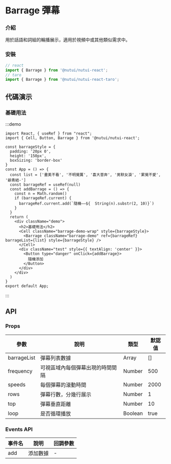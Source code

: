 # Barrage 彈幕

### 介紹

用於話語和詞組的輪播展示，適用於視頻中或其他類似需求中。

### 安裝

``` ts
// react
import { Barrage } from '@nutui/nutui-react';
// taro
import { Barrage } from '@nutui/nutui-react-taro';
```

## 代碼演示

### 基礎用法

:::demo
```tsx
import React, { useRef } from "react";
import { Cell, Button, Barrage } from '@nutui/nutui-react';

const barrageStyle = {
  padding: '20px 0',
  height: '150px',
  boxSizing: 'border-box'
}
const App = () => {
  const list = ['畫美不看', '不明覺厲', '喜大普奔', '男默女淚', '累覺不愛', '爺青結-']
  const barrageRef = useRef(null)
  const addBarrage = () => {
    const n = Math.random()
    if (barrageRef.current) {
      barrageRef.current.add(`隨機——${  String(n).substr(2, 10)}`)
    }
  }
  return (
    <div className="demo">
      <h2>基礎用法</h2>
      <Cell className="barrage-demo-wrap" style={barrageStyle}>
        <Barrage className="barrage-demo" ref={barrageRef} barrageList={list} style={barrageStyle} />
      </Cell>
      <div className="test" style={{ textAlign: 'center' }}>
        <Button type="danger" onClick={addBarrage}>
          隨機添加
        </Button>
      </div>
    </div>
  )
}
export default App;
```
:::


## API

### Props

| 參數         | 說明                             | 類型   | 默認值           |
|--------------|----------------------------------|--------|------------------|
| barrageList         | 彈幕列表數據               | Array | []              |
| frequency        | 可視區域內每個彈幕出現的時間間隔                         | Number | 500               |
| speeds         | 每個彈幕的滾動時間 | Number |  2000               |
| rows  | 彈幕行數，分幾行展示     | Number | 1 |
| top  | 彈幕垂直距離    | Number | 10 |
| loop  | 是否循環播放     | Boolean | true |

### Events API

| 事件名 | 說明           | 回調參數     |
|--------|----------------|--------------|
| add  | 添加數據 | - |